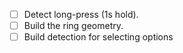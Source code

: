 - [ ] Detect long-press (1s hold).
- [ ] Build the ring geometry.
- [ ] Build detection for selecting options